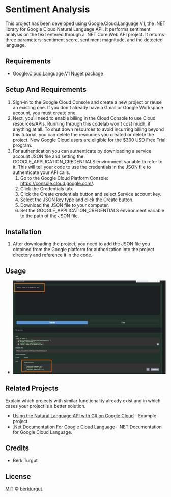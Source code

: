 # Sentiment Analysis 

This project has been developed using Google.Cloud.Language.V1, the .NET library for Google Cloud Natural Language API. It performs sentiment analysis on the text entered through a .NET Core Web API project. It returns three parameters: sentiment score, sentiment magnitude, and the detected language.

## Requirements

- Google.Cloud.Language.V1 Nuget package

## Setup And Requirements
1. Sign-in to the Google Cloud Console and create a new project or reuse an existing one. If you don't already have a Gmail or Google Workspace account, you must create one.
2. Next, you'll need to enable billing in the Cloud Console to use Cloud resources/APIs. Running through this codelab won't cost much, if anything at all. To shut down resources to avoid incurring billing beyond this tutorial, you can delete the resources you created or delete the project. New Google Cloud users are eligible for the $300 USD Free Trial program.
3. For authentication  you can authenticate by downloading a service account JSON file and setting the GOOGLE_APPLICATION_CREDENTIALS environment variable to refer to it. This will tell your code to use the credentials in the JSON file to authenticate your API calls.
   1. Go to the Google Cloud Platform Console: https://console.cloud.google.com/.
   2. Click the Credentials tab.
   3. Click the Create credentials button and select Service account key.
   4. Select the JSON key type and click the Create button.
   5. Download the JSON file to your computer.
   6. Set the GOOGLE_APPLICATION_CREDENTIALS environment variable to the path of the JSON file.

## Installation

1. After downloading the project, you need to add the JSON file you obtained from the Google platform for authorization into the project directory and reference it in the code.


## Usage

- ![Alt text](/img/output-sample.png)

## Related Projects

Explain which projects with similar functionality already exist and in which cases your project is a better solution.

- [Using the Natural Language API with C# on Google Cloud](https://codelabs.developers.google.com/codelabs/cloud-natural-language-csharp) - Example project.
- [.Net Documentation For Google Cloud Language](https://cloud.google.com/dotnet/docs/reference/Google.Cloud.Language.V1/latest)- .NET Documentation for Google Cloud Language.

## Credits
- Berk Turgut
## License

[MIT](LICENSE) © [berkturgut](https://github.com/berkturgut).
